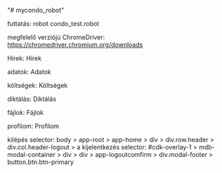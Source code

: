 "# mycondo_robot" 

futtatás: robot condo_test.robot

megfelelő verziójú ChromeDriver: https://chromedriver.chromium.org/downloads

Hírek: <a _ngcontent-ng-c4236355062="" data-bs-toggle="collapse" data-bs-target="#bulletinBoard" aria-expanded="true" aria-controls="collapseExample" class="menu-title-a"> Hírek </a>

adatok: <a _ngcontent-ng-c4236355062="" data-bs-toggle="collapse" data-bs-target="#datas" aria-expanded="true" aria-controls="collapseExample" class="menu-title-a"> Adatok </a>

költségek: <a _ngcontent-ng-c4236355062="" data-bs-toggle="collapse" data-bs-target="#costs" aria-expanded="true" aria-controls="collapseExample" class="menu-title-a"> Költségek </a>

diktálás: <a _ngcontent-ng-c4236355062="" data-bs-toggle="collapse" data-bs-target="#dictate" aria-expanded="true" aria-controls="collapseExample" class="menu-title-a"> Diktálás </a>

fájlok: <a _ngcontent-ng-c4236355062="" data-bs-toggle="collapse" data-bs-target="#files" aria-expanded="true" aria-controls="collapseExample" class="menu-title-a"> Fájlok </a>

profilom: <a _ngcontent-ng-c4236355062="" data-bs-toggle="collapse" data-bs-target="#myprofile" aria-expanded="true" aria-controls="collapseExample" class="menu-title-a"> Profilom </a>

kilépés selector: body > app-root > app-home > div > div.row.header > div.col.header-logout > a
kijelentkezés selector: #cdk-overlay-1 > mdb-modal-container > div > div > app-logoutcomfirm > div.modal-footer > button.btn.btn-primary



